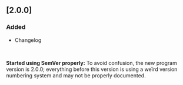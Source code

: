 ## [2.0.0]
### Added
- Changelog
<br/>

__Started using SemVer properly:__ To avoid confusion, the new program version is 2.0.0; everything before this version is using a weïrd version numbering system and may not be properly documented.
